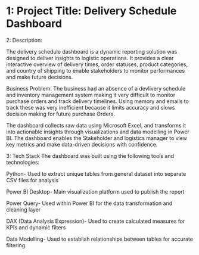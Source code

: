 # 1: Project Title: Delivery Schedule Dashboard

2: Description:

The delivery schedule dashboard is a dynamic reporting solution was designed to deliver insights to logistic operations. It provides a clear interactive overview of delivery times, order statuses, product categories, and country of shipping to enable stakeholders to monitor performances and make future decisions.

Business Problem: The business had an absence of a devlivery schedule and inventory management system making it very difficult to monitor purchase orders and track delivery timelines. Using memory and emails to track these was very inefficient because it limits accuracy and slows decision making for future purchase Orders.

The dashboard collects raw data using Microsoft Excel, and transforms it into actionable insights through visualizations and data modelling in Power BI. The dashboard enables the Stakeholder and logistics manager to view key metrics and make data-driven decisions with confidence.

3: Tech Stack
The dashboard was built using the following tools and technologies:

Python- Used to extract unique tables from general dataset into separate CSV files for analysis

Power BI Desktop- Main visualization platform used to publish the report

Power Query- Used within Power BI for the data transformation and cleaning layer

DAX (Data Analysis Expression)- Used to create calculated measures for KPIs and dynamic filters

Data Modelling- Used to establish relationships between tables for accurate filtering
